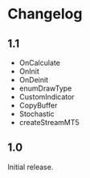 # Changelog

## 1.1

* OnCalculate
* OnInit
* OnDeinit
* enumDrawType
* CustomIndicator
* CopyBuffer
* Stochastic
* createStreamMT5

## 1.0

Initial release.